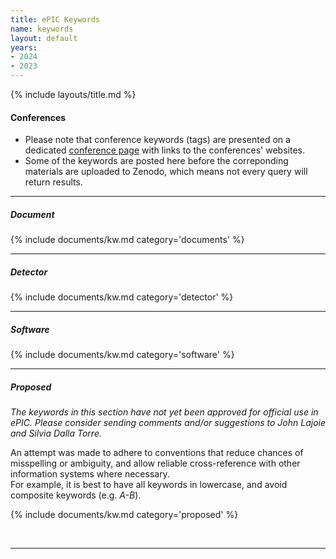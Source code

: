```yaml
---
title: ePIC Keywords
name: keywords
layout: default
years:
- 2024
- 2023
---
```

{% include layouts/title.md %}


#### Conferences

* Please note that conference keywords (tags) are presented on a dedicated [conference page](/documents/conferences.html) with links to the conferences' websites.
* Some of the keywords are posted here before the correponding materials are uploaded to Zenodo, which means not every query will return results.

---

##### Document
{% include documents/kw.md category='documents' %}

---

##### Detector
{% include documents/kw.md category='detector' %}

---

##### Software
{% include documents/kw.md category='software' %}

---

##### Proposed

_The keywords in this section have not yet been approved for official use in ePIC. Please consider sending comments and/or suggestions to John Lajoie and Silvia Dalla Torre._

An attempt was made to adhere to conventions that reduce chances of misspelling or ambiguity, and allow
reliable cross-reference with other information systems where necessary.<br/> For example, it is best to have
all keywords in lowercase, and avoid composite keywords (e.g. _A-B_).

{% include documents/kw.md category='proposed' %}

<br/>

---